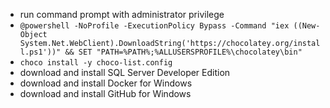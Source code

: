 - run command prompt with administrator privilege
- `@powershell -NoProfile -ExecutionPolicy Bypass -Command "iex ((New-Object System.Net.WebClient).DownloadString('https://chocolatey.org/install.ps1'))" && SET "PATH=%PATH%;%ALLUSERSPROFILE%\chocolatey\bin"`
- `choco install -y choco-list.config`
- download and install SQL Server Developer Edition
- download and install Docker for Windows
- download and install GitHub for Windows
